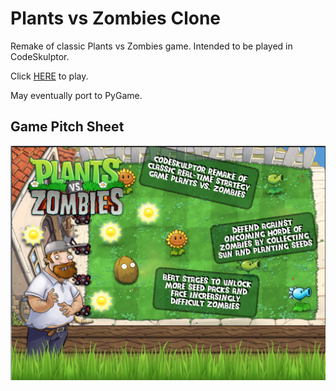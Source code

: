 # Plants vs Zombies Clone

Remake of classic Plants vs Zombies game. Intended to be played in CodeSkulptor.

Click [HERE](http://www.codeskulptor.org/#user44_MrJSzyXbJt_79.py) to play.

May eventually port to PyGame.


## Game Pitch Sheet
![alt text](https://github.com/AustinMoninger/plants-vs-zombies/blob/master/images/pitchsheet.png)





